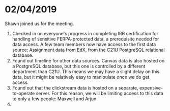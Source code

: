 # 02/04/2019
Shawn joined us for the meeting.

1. Checked in on everyone's progress in completing IRB certification for handling of sensitive FERPA-protected data, a prerequisite needed for data access. A few team members now have access to the first data source: Assignment data from EdX, from the C21U PostgreSQL relational database.
2. Found out timeline for other data sources. Canvas data is also hosted on a PostgreSQL database, but this one is controlled by a different department than C21U. This means we may have a slight delay on this data, but it might be relatively easy to manipulate once we do get access.
3. Found out that the clickstream data is hosted on a separate, expensive-to-operate server. For this reason, we will be limiting access to this data to only a few people: Maxwell and Arjun.
4. 